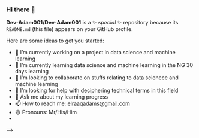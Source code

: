 ### Hi there 👋

**Dev-Adam001/Dev-Adam001** is a ✨ _special_ ✨ repository because its `README.md` (this file) appears on your GitHub profile.

Here are some ideas to get you started:

- 🔭 I’m currently working on a project in data science and machine learning
- 🌱 I’m currently learning data science and machine learning in the NG 30 days learning 
- 👯 I’m looking to collaborate on stuffs relating to data scienece and machine learning
- 🤔 I’m looking for help with deciphering technical terms in this field
- 💬 Ask me about my learning progress
- 📫 How to reach me: elraaqadams@gmail.com
- 😄 Pronouns: Mr/His/Him
- 
-->
